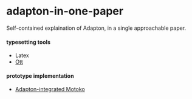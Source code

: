 # adapton-in-one-paper
Self-contained explaination of Adapton, in a single approachable paper.

#### typesetting tools
- Latex
- [Ott](https://github.com/ott-lang/ott)

#### prototype implementation
 - [Adapton-integrated Motoko](https://github.com/matthewhammer/motoko.rs/pull/2)
